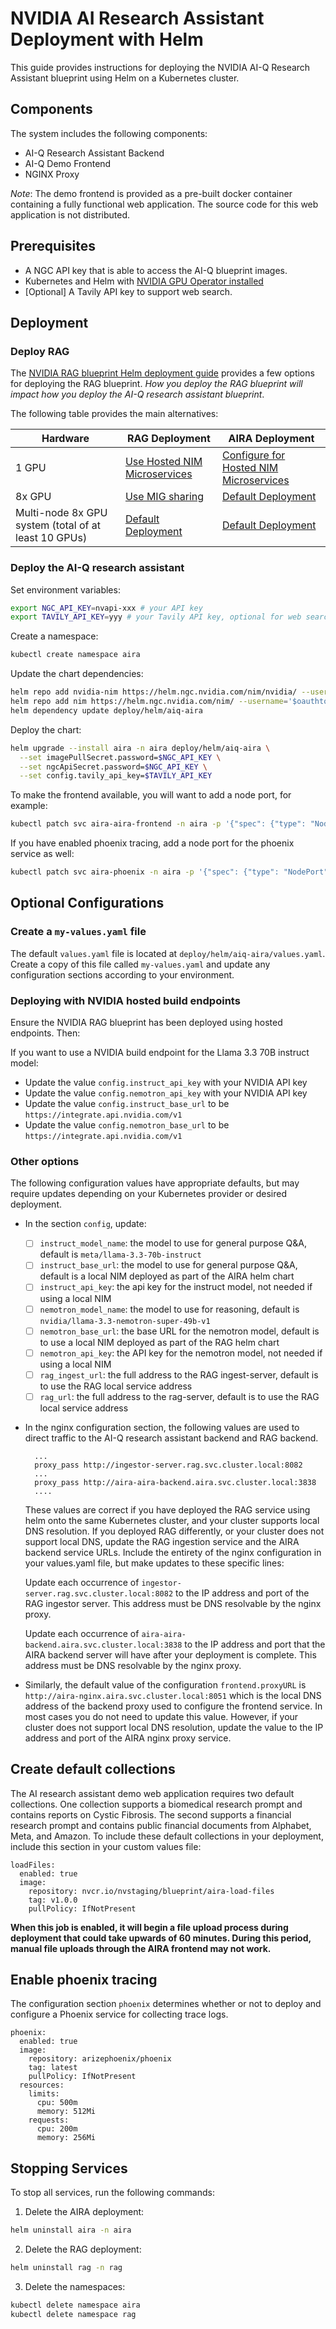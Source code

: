# NVIDIA AI Research Assistant Deployment with Helm

This guide provides instructions for deploying the NVIDIA AI-Q Research Assistant blueprint using Helm on a Kubernetes cluster.

## Components

The system includes the following components:

- AI-Q Research Assistant Backend
- AI-Q Demo Frontend
- NGINX Proxy

*Note*: The demo frontend is provided as a pre-built docker container containing a fully functional web application. The source code for this web application is not distributed.

## Prerequisites

- A NGC API key that is able to access the AI-Q blueprint images.  
- Kubernetes and Helm with [NVIDIA GPU Operator installed](https://docs.nvidia.com/datacenter/cloud-native/gpu-operator/latest/getting-started.html#operator-install-guide)
- [Optional] A Tavily API key to support web search.

## Deployment

### Deploy RAG

The [NVIDIA RAG blueprint Helm deployment guide](https://github.com/NVIDIA-AI-Blueprints/rag/blob/main/docs/quickstart.md#deploy-with-helm-chart) provides a few options for deploying the RAG blueprint. *How you deploy the RAG blueprint will impact how you deploy the AI-Q research assistant blueprint*. 

The following table provides the main alternatives:

Hardware | RAG Deployment | AIRA Deployment
--- | --- | ---
1 GPU | [Use Hosted NIM Microservices](https://github.com/NVIDIA-AI-Blueprints/rag/blob/main/docs/quickstart.md#start-using-nvidia-hosted-models) | [Configure for Hosted NIM Microservices](#deploying-with-nvidia-hosted-build-endpoints)
8x GPU | [Use MIG sharing](https://github.com/NVIDIA-AI-Blueprints/rag/blob/main/docs/mig-deployment.md) | [Default Deployment](#deploy-the-ai-q-research-assistant) 
Multi-node 8x GPU system (total of at least 10 GPUs) | [Default Deployment](https://github.com/NVIDIA-AI-Blueprints/rag/blob/main/docs/quickstart.md#deploy-with-helm-chart) | [Default Deployment](#deploy-the-ai-q-research-assistant)


### Deploy the AI-Q research assistant

Set environment variables:

```bash
export NGC_API_KEY=nvapi-xxx # your API key
export TAVILY_API_KEY=yyy # your Tavily API key, optional for web search
```

Create a namespace:

```bash
kubectl create namespace aira
```

Update the chart dependencies:

```bash
helm repo add nvidia-nim https://helm.ngc.nvidia.com/nim/nvidia/ --username='$oauthtoken' --password=$NGC_API_KEY
helm repo add nim https://helm.ngc.nvidia.com/nim/ --username='$oauthtoken' --password=$NGC_API_KEY
helm dependency update deploy/helm/aiq-aira
```

Deploy the chart:

```bash
helm upgrade --install aira -n aira deploy/helm/aiq-aira \
  --set imagePullSecret.password=$NGC_API_KEY \
  --set ngcApiSecret.password=$NGC_API_KEY \
  --set config.tavily_api_key=$TAVILY_API_KEY
```

To make the frontend available, you will want to add a node port, for example: 

```bash
kubectl patch svc aira-aira-frontend -n aira -p '{"spec": {"type": "NodePort", "ports": [{"name": "http", "port": 3001, "nodePort": 30001}]}}'
```

If you have enabled phoenix tracing, add a node port for the phoenix service as well:

```bash
kubectl patch svc aira-phoenix -n aira -p '{"spec": {"type": "NodePort", "ports": [{"port": 6006, "nodePort": 30006}]}}'
```


## Optional Configurations

### Create a `my-values.yaml` file

The default `values.yaml` file is located at `deploy/helm/aiq-aira/values.yaml`. Create a copy of this file called `my-values.yaml` and update any configuration sections according to your environment.


### Deploying with NVIDIA hosted build endpoints

Ensure the NVIDIA RAG blueprint has been deployed using hosted endpoints. Then:

If you want to use a NVIDIA build endpoint for the Llama 3.3 70B instruct model:

- Update the value `config.instruct_api_key` with your NVIDIA API key 
- Update the value `config.nemotron_api_key` with your NVIDIA API key 
- Update the value `config.instruct_base_url` to be `https://integrate.api.nvidia.com/v1`
- Update the value `config.nemotron_base_url` to be `https://integrate.api.nvidia.com/v1`

### Other options

The following configuration values have appropriate defaults, but may require updates depending on your Kubernetes provider or desired deployment.

- In the section `config`, update:
  - [ ] `instruct_model_name`: the model to use for general purpose Q&A, default is `meta/llama-3.3-70b-instruct`
  - [ ] `instruct_base_url`: the model to use for general purpose Q&A, default is a local NIM deployed as part of the AIRA helm chart
  - [ ] `instruct_api_key`: the api key for the instruct model, not needed if using a local NIM
  - [ ] `nemotron_model_name`: the model to use for reasoning, default is `nvidia/llama-3.3-nemotron-super-49b-v1` 
  - [ ] `nemotron_base_url`: the base URL for the nemotron model, default is to use a local NIM deployed as part of the RAG helm chart
  - [ ] `nemotron_api_key`: the API key for the nemotron model, not needed if using a local NIM
  - [ ] `rag_ingest_url`: the full address to the RAG ingest-server, default is to use the RAG local service address 
  - [ ] `rag_url`: the full address to the rag-server, default is to use the RAG local service address 

- In the nginx configuration section, the following values are used to direct traffic to the AI-Q research assistant backend and RAG backend.

  ```
    ... 
    proxy_pass http://ingestor-server.rag.svc.cluster.local:8082
    ...
    proxy_pass http://aira-aira-backend.aira.svc.cluster.local:3838
    ....
  ```
  
  These values are correct if you have deployed the RAG service using helm onto the same Kubernetes cluster, and your cluster supports local DNS resolution. If you deployed RAG differently, or your cluster does not support local DNS, update the RAG ingestion service and the AIRA backend service URLs. Include the entirety of the nginx configuration in your values.yaml file, but make updates to these specific lines:

  Update each occurrence of `ingestor-server.rag.svc.cluster.local:8082` to the IP address and port of the RAG ingestor server. This address must be DNS resolvable by the nginx proxy.

  Update each occurrence of `aira-aira-backend.aira.svc.cluster.local:3838` to the IP address and port that the AIRA backend server will have after your deployment is complete. This address must be DNS resolvable by the nginx proxy.


- Similarly, the default value of the configuration `frontend.proxyURL` is `http://aira-nginx.aira.svc.cluster.local:8051` which is the local DNS address of the backend proxy used to configure the frontend service. In most cases you do not need to update this value. However, if your cluster does not support local DNS resolution, update the value to the IP address and port of the AIRA nginx proxy service.


## Create default collections

The AI research assistant demo web application requires two default collections. One collection supports a biomedical research prompt and contains reports on Cystic Fibrosis. The second supports a financial research prompt and contains public financial documents from Alphabet, Meta, and Amazon. To include these default collections in your deployment, include this section in your custom values file:


```
loadFiles:
  enabled: true
  image:
    repository: nvcr.io/nvstaging/blueprint/aira-load-files
    tag: v1.0.0
    pullPolicy: IfNotPresent
```

**When this job is enabled, it will begin a file upload process during deployment that could take upwards of 60 minutes. During this period, manual file uploads through the AIRA frontend may not work.**

## Enable phoenix tracing

The configuration section `phoenix` determines whether or not to deploy and configure a Phoenix service for collecting trace logs.

```
phoenix:
  enabled: true
  image:
    repository: arizephoenix/phoenix
    tag: latest
    pullPolicy: IfNotPresent
  resources:
    limits:
      cpu: 500m
      memory: 512Mi
    requests:
      cpu: 200m
      memory: 256Mi
```

## Stopping Services

To stop all services, run the following commands:

1. Delete the AIRA deployment:
```bash
helm uninstall aira -n aira
```

2. Delete the RAG deployment:
```bash
helm uninstall rag -n rag
```

3. Delete the namespaces:
```bash
kubectl delete namespace aira
kubectl delete namespace rag
```
